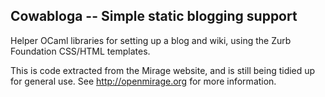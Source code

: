 ## Cowabloga -- Simple static blogging support

Helper OCaml libraries for setting up a blog and wiki, using the Zurb
Foundation CSS/HTML templates.

This is code extracted from the Mirage website, and is still being tidied
up for general use. See <http://openmirage.org> for more information.
